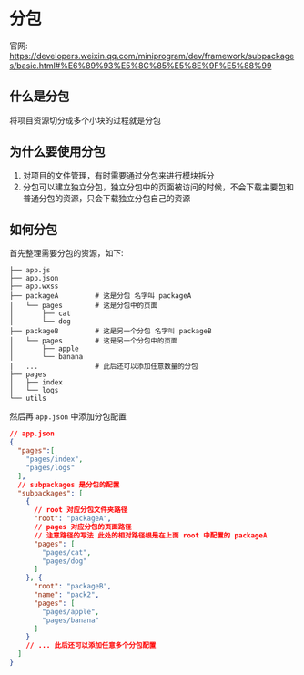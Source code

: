 # 分包

官网: <https://developers.weixin.qq.com/miniprogram/dev/framework/subpackages/basic.html#%E6%89%93%E5%8C%85%E5%8E%9F%E5%88%99>

## 什么是分包

将项目资源切分成多个小块的过程就是分包

## 为什么要使用分包

1. 对项目的文件管理，有时需要通过分包来进行模块拆分
2. 分包可以建立独立分包，独立分包中的页面被访问的时候，不会下载主要包和普通分包的资源，只会下载独立分包自己的资源

## 如何分包

首先整理需要分包的资源，如下:

```
├── app.js
├── app.json
├── app.wxss
├── packageA         # 这是分包 名字叫 packageA
│   └── pages        # 这是分包中的页面
│       ├── cat
│       └── dog
├── packageB         # 这是另一个分包 名字叫 packageB
│   └── pages        # 这是另一个分包中的页面
│       ├── apple
│       └── banana
|   ...              # 此后还可以添加任意数量的分包
├── pages
│   ├── index
│   └── logs
└── utils
```

然后再 `app.json` 中添加分包配置

```json
// app.json
{
  "pages":[
    "pages/index",
    "pages/logs"
  ],
  // subpackages 是分包的配置
  "subpackages": [
    {
      // root 对应分包文件夹路径
      "root": "packageA",
      // pages 对应分包的页面路径
      // 注意路径的写法 此处的相对路径根是在上面 root 中配置的 packageA
      "pages": [
        "pages/cat",
        "pages/dog"
      ]
    }, {
      "root": "packageB",
      "name": "pack2",
      "pages": [
        "pages/apple",
        "pages/banana"
      ]
    }
    // ... 此后还可以添加任意多个分包配置
  ]
}
```
